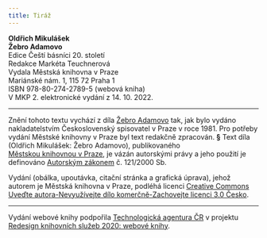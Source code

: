 ```yaml
---
title: Tiráž
---
```


**Oldřich Mikulášek**  
**Žebro Adamovo**  
Edice Čeští básníci 20. století  
Redakce Markéta Teuchnerová  
Vydala Městská knihovna v Praze  
Mariánské nám. 1, 115 72 Praha 1  
ISBN 978-80-274-2789-5 (webová kniha)  
V MKP 2. elektronické vydání z 14. 10. 2022.

***

Znění tohoto textu vychází z díla [Žebro Adamovo](https://search.mlp.cz/cz/titul/zebro-adamovo/160609/#book-content) tak, jak bylo vydáno nakladatelstvím Československý spisovatel v Praze v roce 1981. Pro potřeby vydání Městské knihovny v Praze byl text redakčně zpracován.
**§**
Text díla (Oldřich Mikulášek: Žebro Adamovo), publikovaného [Městskou knihovnou v Praze](https://www.mlp.cz/cz/), je vázán autorskými právy a jeho použití je definováno [Autorským zákonem](https://www.mkcr.cz/predpisy-zakonu-709.html) č. 121/2000 Sb.

Vydání (obálka, upoutávka, citační stránka a grafická úprava), jehož autorem je Městská knihovna v Praze, podléhá licenci [Creative Commons Uveďte autora-Nevyužívejte dílo komerčně-Zachovejte licenci 3.0 Česko](https://creativecommons.org/licenses/by-nc-sa/3.0/cz/).


***

Vydání webové knihy podpořila [Technologická agentura ČR](https://www.tacr.cz/) v projektu [Redesign knihovních služeb 2020: webové knihy](https://starfos.tacr.cz/cs/project/TL04000391).